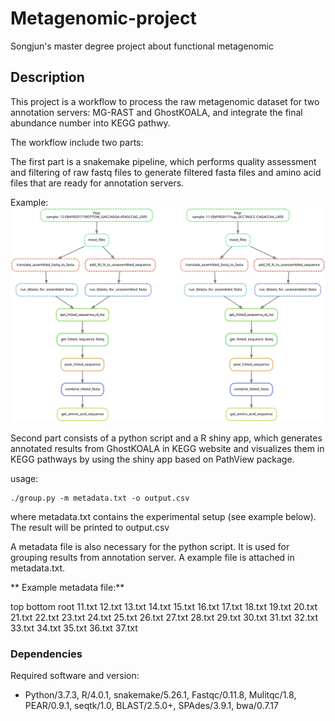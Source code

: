 # Metagenomic-project
Songjun's master degree project about functional metagenomic 

## Description
This project is a workflow to process the raw metagenomic dataset for two annotation servers: MG-RAST and GhostKOALA, and integrate the final abundance number into KEGG pathwy.

The workflow include two parts:

The first part is a snakemake pipeline, which performs quality assessment and filtering of raw fastq files to generate filtered fasta files and amino acid files that are ready for annotation servers.

Example: 
<img src="./example_workflow.svg">

Second part consists of a python script and a R shiny app, which generates annotated results from GhostKOALA in KEGG website and visualizes them in KEGG pathways by using the shiny app based on PathView package.

usage: 

```
./group.py -m metadata.txt -o output.csv
```

where metadata.txt contains the experimental setup (see example below). The result will be printed to  output.csv 

A metadata file is also necessary for the python script. It is used for grouping results from annotation server. A example file is attached in metadata.txt.

** Example metadata file:**

top	bottom	root
11.txt	12.txt	13.txt
14.txt	15.txt	16.txt
17.txt	18.txt	19.txt
20.txt	21.txt	22.txt
23.txt	24.txt	25.txt
26.txt	27.txt	28.txt
29.txt	30.txt	31.txt
32.txt	33.txt	34.txt
35.txt	36.txt	37.txt

### Dependencies
Required software and version:
* Python/3.7.3, R/4.0.1, snakemake/5.26.1, Fastqc/0.11.8, Mulitqc/1.8, PEAR/0.9.1, seqtk/1.0, BLAST/2.5.0+, SPAdes/3.9.1, bwa/0.7.17




